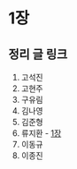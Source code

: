 # 1장

## 정리 글 링크

1. 고석진
2. 고현주
3. 구유림
4. 김나영
5. 김준형
6. 류지환 - [1장](https://www.notion.so/jeewhan/HTTP-44ffe78ad77d4e7e94a7b3cfdc435eb6)
7. 이동규
8. 이종진
